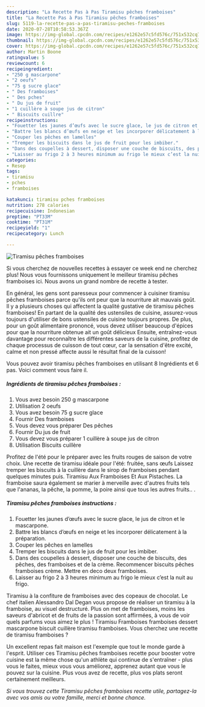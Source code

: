 ```yaml
---
description: "La Recette Pas à Pas Tiramisu pêches framboises"
title: "La Recette Pas à Pas Tiramisu pêches framboises"
slug: 5119-la-recette-pas-a-pas-tiramisu-peches-framboises
date: 2020-07-28T10:58:53.367Z
image: https://img-global.cpcdn.com/recipes/e1262e57c5fd576c/751x532cq70/tiramisu-peches-framboises-photo-principale-de-la-recette.jpg
thumbnail: https://img-global.cpcdn.com/recipes/e1262e57c5fd576c/751x532cq70/tiramisu-peches-framboises-photo-principale-de-la-recette.jpg
cover: https://img-global.cpcdn.com/recipes/e1262e57c5fd576c/751x532cq70/tiramisu-peches-framboises-photo-principale-de-la-recette.jpg
author: Martin Boone
ratingvalue: 5
reviewcount: 6
recipeingredient:
- "250 g mascarpone"
- "2 oeufs"
- "75 g sucre glace"
- " Des framboises"
- " Des pches"
- " Du jus de fruit"
- "1 cuillère à soupe jus de citron"
- " Biscuits cuillre"
recipeinstructions:
- "Fouetter les jaunes d’œufs avec le sucre glace, le jus de citron et le mascarpone."
- "Battre les blancs d’œufs en neige et les incorporer délicatement à la préparation."
- "Couper les pêches en lamelles"
- "Tremper les biscuits dans le jus de fruit pour les imbiber."
- "Dans des coupelles à dessert, disposer une couche de biscuits, des pêches, des framboises et de la crème. Recommencer biscuits pêches framboises crème. Mettre en deco deux framboises."
- "Laisser au frigo 2 à 3 heures minimum au frigo le mieux c’est la nuit au frigo."
categories:
- Resep
tags:
- tiramisu
- pches
- framboises

katakunci: tiramisu pches framboises 
nutrition: 278 calories
recipecuisine: Indonesian
preptime: "PT33M"
cooktime: "PT31M"
recipeyield: "1"
recipecategory: Lunch

---
```



![Tiramisu pêches framboises](https://img-global.cpcdn.com/recipes/e1262e57c5fd576c/751x532cq70/tiramisu-peches-framboises-photo-principale-de-la-recette.jpg)

Si vous cherchez de nouvelles recettes à essayer ce week end ne cherchez plus! Nous vous fournissons uniquement le meilleur tiramisu pêches framboises ici. Nous avons un grand nombre de recette à tester.

En général, les gens sont paresseux pour commencer à cuisiner tiramisu pêches framboises parce qu'ils ont peur que la nourriture ait mauvais goût. Il y a plusieurs choses qui affectent la qualité gustative de tiramisu pêches framboises! En partant de la qualité des ustensiles de cuisine, assurez-vous toujours d'utiliser de bons ustensiles de cuisine toujours propres. De plus, pour un goût alimentaire prononcé, vous devez utiliser beaucoup d'épices pour que la nourriture obtenue ait un goût délicieux Ensuite, entraînez-vous davantage pour reconnaître les différentes saveurs de la cuisine, profitez de chaque processus de cuisson de tout cœur, car la sensation d'être excité, calme et non pressé affecte aussi le résultat final de la cuisson!

<!--inarticleads1-->

Vous pouvez avoir tiramisu pêches framboises en utilisant 8 Ingrédients et 6 pas. Voici comment vous faire il.

##### Ingrédients de tiramisu pêches framboises :

1. Vous avez besoin 250 g mascarpone
1. Utilisation 2 oeufs
1. Vous avez besoin 75 g sucre glace
1. Fournir  Des framboises
1. Vous devez vous préparer  Des pêches
1. Fournir  Du jus de fruit
1. Vous devez vous préparer 1 cuillère à soupe jus de citron
1. Utilisation  Biscuits cuillère


Profitez de l&#39;été pour le préparer avec les fruits rouges de saison de votre choix. Une recette de tiramisu idéale pour l&#39;été: fruitée, sans œufs Laissez tremper les biscuits à la cuillère dans le sirop de framboises pendant quelques minutes puis. Tiramisu Aux Framboises Et Aux Pistaches. La framboise saura également se marier à merveille avec d&#39;autres fruits tels que l&#39;ananas, la pêche, la pomme, la poire ainsi que tous les autres fruits.. . 

<!--inarticleads2-->

##### Tiramisu pêches framboises instructions :

1. Fouetter les jaunes d’œufs avec le sucre glace, le jus de citron et le mascarpone.
1. Battre les blancs d’œufs en neige et les incorporer délicatement à la préparation.
1. Couper les pêches en lamelles
1. Tremper les biscuits dans le jus de fruit pour les imbiber.
1. Dans des coupelles à dessert, disposer une couche de biscuits, des pêches, des framboises et de la crème. Recommencer biscuits pêches framboises crème. Mettre en deco deux framboises.
1. Laisser au frigo 2 à 3 heures minimum au frigo le mieux c’est la nuit au frigo.


Tiramisu à la confiture de framboises avec des copeaux de chocolat. Le chef italien Alessandro Dal Degan vous propose de réaliser un tiramisu à la framboise, au visuel destructuré. Plus on met de framboises, moins les saveurs d&#39;abricot et de fruits de la passion sont affirmées, à vous de voir quels parfums vous aimez le plus ! Tiramisu Framboises framboises dessert mascarpone biscuit cuillère tiramisu framboises. Vous cherchez une recette de tiramisu framboises ? 

<!--inarticleads1-->

<p>
Un excellent repas fait maison est l'exemple que tout le monde garde à l'esprit. Utiliser ces Tiramisu pêches framboises recette pour booster votre cuisine est la même chose qu'un athlète qui continue de s'entraîner - plus vous le faites, mieux vous vous améliorez, apprenez autant que vous le pouvez sur la cuisine. Plus vous avez de recette, plus vos plats seront certainement meilleurs.
</p>

<p>
<i>Si vous trouvez cette Tiramisu pêches framboises recette utile, partagez-la avec vos amis ou votre famille, merci et bonne chance.</i>
</p>

